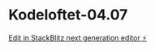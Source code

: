 # Kodeloftet-04.07

[Edit in StackBlitz next generation editor ⚡️](https://stackblitz.com/~/github.com/FabAlien/Kodeloftet-04.07)